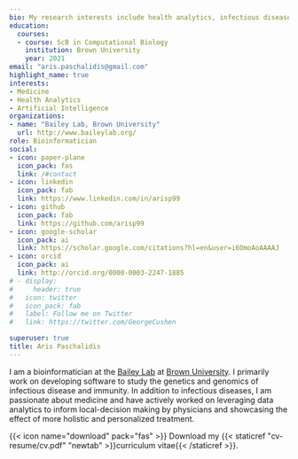 ```yaml
---
bio: My research interests include health analytics, infectious diseases, and artificial intelligence.
education:
  courses:
  - course: ScB in Computational Biology
    institution: Brown University
    year: 2021
email: "aris.paschalidis@gmail.com"
highlight_name: true
interests:
- Medicine
- Health Analytics
- Artificial Intelligence
organizations:
- name: "Bailey Lab, Brown University"
  url: http://www.baileylab.org/
role: Bioinformatician
social:
- icon: paper-plane
  icon_pack: fas
  link: /#contact
- icon: linkedin
  icon_pack: fab
  link: https://www.linkedin.com/in/arisp99
- icon: github
  icon_pack: fab
  link: https://github.com/arisp99
- icon: google-scholar
  icon_pack: ai
  link: https://scholar.google.com/citations?hl=en&user=i6OmoAoAAAAJ
- icon: orcid
  icon_pack: ai
  link: http://orcid.org/0000-0003-2247-1885
# - display:
#     header: true
#   icon: twitter
#   icon_pack: fab
#   label: Follow me on Twitter
#   link: https://twitter.com/GeorgeCushen

superuser: true
title: Aris Paschalidis
---
```


I am a bioinformatician at the [Bailey Lab](http://www.baileylab.org/) at [Brown
University](https://www.brown.edu/). I primarily work on developing software to
study the genetics and genomics of infectious disease and immunity. In addition
to infectious diseases, I am passionate about medicine and have actively worked
on leveraging data analytics to inform local-decision making by physicians and
showcasing the effect of more holistic and personalized treatment.

{{< icon name="download" pack="fas" >}} Download my {{< staticref "cv-resume/cv.pdf" "newtab" >}}curriculum vitae{{< /staticref >}}.
